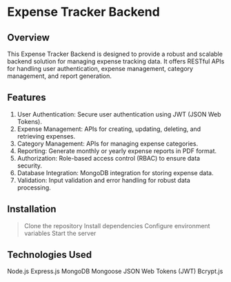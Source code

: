 # Expense Tracker Backend
## Overview
This Expense Tracker Backend is designed to provide a robust and scalable backend solution for managing expense tracking data. It offers RESTful APIs for handling user authentication, expense management, category management, and report generation.

## Features
1. User Authentication: Secure user authentication using JWT (JSON Web Tokens).
2. Expense Management: APIs for creating, updating, deleting, and retrieving expenses.
3. Category Management: APIs for managing expense categories.
4. Reporting: Generate monthly or yearly expense reports in PDF format.
5. Authorization: Role-based access control (RBAC) to ensure data security.
6. Database Integration: MongoDB integration for storing expense data.
7. Validation: Input validation and error handling for robust data processing.

## Installation
> Clone the repository
> Install dependencies
> Configure environment variables
> Start the server

## Technologies Used
Node.js
Express.js
MongoDB
Mongoose
JSON Web Tokens (JWT)
Bcrypt.js

